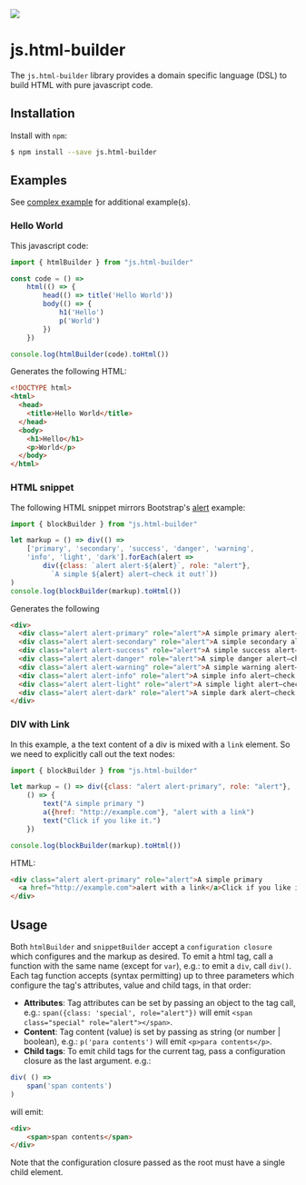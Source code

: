 ![](https://github.com/venkatperi/js.html/workflows/Node%20CI/badge.svg)
# js.html-builder
The `js.html-builder` library provides a domain specific language (DSL) to build HTML with
pure javascript code.

## Installation
Install with `npm`:

```sh
$ npm install --save js.html-builder
```

## Examples

See [complex example](https://github.com/venkatperi/js.html/wiki/Complex-Example) for additional example(s).

### Hello World

This javascript code:

```typescript
import { htmlBuilder } from "js.html-builder"

const code = () =>
    html(() => {
        head(() => title('Hello World'))
        body(() => {
            h1('Hello')
            p('World')
        })
    })

console.log(htmlBuilder(code).toHtml())
```

Generates the following HTML:

```HTML
<!DOCTYPE html>
<html>
  <head>
    <title>Hello World</title>
  </head>
  <body>
    <h1>Hello</h1>
    <p>World</p>
  </body>
</html>
```

### HTML snippet
The following HTML snippet mirrors Bootstrap's [alert](https://getbootstrap.com/docs/4.3/components/alerts/) example:

```javascript
import { blockBuilder } from "js.html-builder"

let markup = () => div(() =>
    ['primary', 'secondary', 'success', 'danger', 'warning',
    'info', 'light', 'dark'].forEach(alert =>
        div({class: `alert alert-${alert}`, role: "alert"},
          `A simple ${alert} alert—check it out!`))
)
console.log(blockBuilder(markup).toHtml())
```

Generates the following
```HTML
<div>
  <div class="alert alert-primary" role="alert">A simple primary alert—check it out!</div>
  <div class="alert alert-secondary" role="alert">A simple secondary alert—check it out!</div>
  <div class="alert alert-success" role="alert">A simple success alert—check it out!</div>
  <div class="alert alert-danger" role="alert">A simple danger alert—check it out!</div>
  <div class="alert alert-warning" role="alert">A simple warning alert—check it out!</div>
  <div class="alert alert-info" role="alert">A simple info alert—check it out!</div>
  <div class="alert alert-light" role="alert">A simple light alert—check it out!</div>
  <div class="alert alert-dark" role="alert">A simple dark alert—check it out!</div>
</div>
```

### DIV with Link
In this example, a the text content of a div is mixed with a `link` element. So we need
to explicitly call out the text nodes:

```javascript
import { blockBuilder } from "js.html-builder"

let markup = () => div({class: "alert alert-primary", role: "alert"},
    () => {
        text("A simple primary ")
        a({href: "http://example.com"}, "alert with a link")
        text("Click if you like it.")
    })

console.log(blockBuilder(markup).toHtml())
```

HTML:
```HTML
<div class="alert alert-primary" role="alert">A simple primary
  <a href="http://example.com">alert with a link</a>Click if you like it.
</div>
```

## Usage
Both `htmlBuilder`  and `snippetBuilder` accept a `configuration closure` which configures
and the markup as desired. To emit a html tag, call a function with the same
name (except for `var`), e.g.: to emit a `div`, call `div()`. Each tag function
accepts (syntax permitting) up to three parameters which configure the tag's
attributes, value and child tags, in that order:
* **Attributes**: Tag attributes can be set by passing an object to the tag call, e.g.:
`span({class: 'special', role="alert"})` will emit `<span class="special" role="alert"></span>`.
* **Content**: Tag content (value) is set by passing as string (or number | boolean), e.g.:
`p('para contents')` will emit `<p>para contents</p>`.
* **Child tags**: To emit child tags for the current tag, pass a configuration closure as the last argument. e.g.:
```javascript
div( () =>
    span('span contents')
)
```
will emit:
```html
<div>
    <span>span contents</span>
</div>
```

Note that the configuration closure passed as the root must have a single child element.

